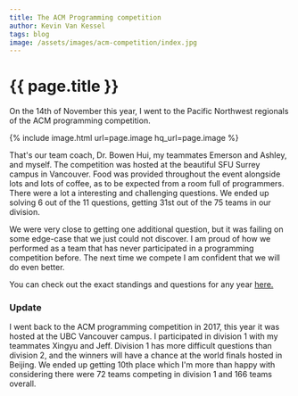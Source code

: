 ```yaml
---
title: The ACM Programming competition
author: Kevin Van Kessel
tags: blog
image: /assets/images/acm-competition/index.jpg
---
```


# {{ page.title }}

On the 14th of November this year, I went to the Pacific Northwest regionals of the ACM programming competition.

{% include image.html url=page.image hq_url=page.image %}

That's our team coach, Dr. Bowen Hui, my teammates Emerson and Ashley, and myself. The competition was hosted at the beautiful SFU Surrey campus in Vancouver. Food was provided throughout the event alongside lots and lots of coffee, as to be expected from a room full of programmers. There were a lot a interesting and challenging questions. We ended up solving 6 out of the 11 questions, getting 31st out of the 75 teams in our division.

We were very close to getting one additional question, but it was failing on some edge-case that we just could not discover. I am proud of how we performed as a team that has never participated in a programming competition before. The next time we compete I am confident that we will do even better.

You can check out the exact standings and questions for any year [here.](http://www.acmicpc-pacnw.org/results.htm)

### Update

I went back to the ACM programming competition in 2017, this year it was hosted at the UBC Vancouver campus. I participated in division 1 with my teammates Xingyu and Jeff. Division 1 has more difficult questions than division 2, and the winners will have a chance at the world finals hosted in Beijing. We ended up getting 10th place which I'm more than happy with considering there were 72 teams competing in division 1 and 166 teams overall.
